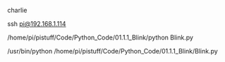charlie 


ssh pi@192.168.1.114 


/home/pi/pistuff/Code/Python_Code/01.1.1_Blink/python Blink.py

/usr/bin/python /home/pi/pistuff/Code/Python_Code/01.1.1_Blink/Blink.py